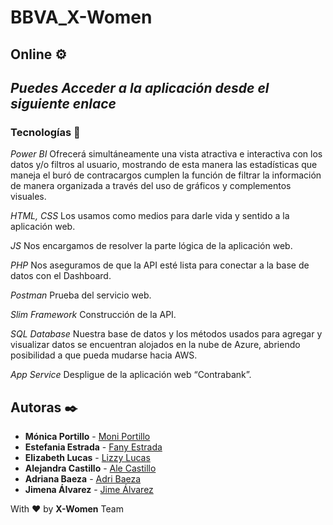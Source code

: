 # BBVA_X-Women

## Online ⚙️

_Puedes Acceder a la aplicación desde el siguiente enlace_
-----


### Tecnologías 🔧
_Power BI_
Ofrecerá simultáneamente una vista atractiva e interactiva con los datos y/o filtros al 
usuario, mostrando de esta manera las estadísticas que maneja el buró de contracargos cumplen la 
función de filtrar la información de manera organizada a través del uso de gráficos y complementos 
visuales.

_HTML, CSS_
Los usamos como medios para darle vida y sentido a la aplicación web.

_JS_
Nos encargamos de resolver la parte lógica de la aplicación web.

_PHP_
Nos aseguramos de que la API esté lista para conectar a la base de datos con el Dashboard.

_Postman_
Prueba del servicio web.

_Slim Framework_
Construcción de la API.

_SQL Database_
Nuestra base de datos y los métodos usados para agregar y visualizar datos se 
encuentran alojados en la nube de Azure, abriendo posibilidad a que pueda mudarse hacia AWS. 

_App Service_
Despligue de la aplicación web “Contrabank”.

## Autoras ✒️

* **Mónica Portillo** -  [Moni Portillo](https://github.com/monicaps)
* **Estefania Estrada** -  [Fany Estrada](https://github.com/FanyEstrada)
* **Elizabeth Lucas** -   [Lizzy Lucas](https://github.com/LizzyLucas)
* **Alejandra Castillo** - [Ale Castillo](https://github.com/aleepsy)
* **Adriana Baeza** - [Adri Baeza](https://github.com/AGBaez094)
* **Jimena Álvarez** -  [Jime Álvarez](https://github.com/5inope)

With ❤️ by **X-Women** Team
